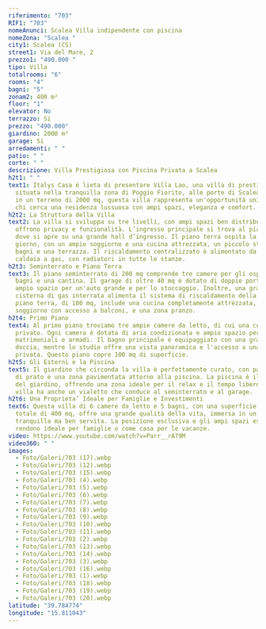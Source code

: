```yaml
---
riferimento: "703"
RIF1: "703"
nomeAnunci: Scalea Villa indipendente con piscina
nomeZona: "Scalea "
city1: Scalea (CS)
street1: Via del Mare, 2
prezzo1: "490.000 "
tipo: Villa
totalrooms: "6"
rooms: "4"
bagni: "5"
zonam2: 400 m²
floor: "1"
elevator: No
terrazzo: Si
prezzo: "490.000"
giardino: 2000 m²
garage: Si
arredamenti: " "
patio: " "
corte: " "
descrizione: Villa Prestigiosa con Piscina Privata a Scalea
h2t1: " "
text1: Italys Casa è lieta di presentare Villa Lao, una villa di prestigio
  situata nella tranquilla zona di Poggio Fiorito, alle porte di Scalea. Immersa
  in un terreno di 2000 mq, questa villa rappresenta un'opportunità unica per
  chi cerca una residenza lussuosa con ampi spazi, eleganza e comfort.
h2t2: La Struttura della Villa
text2: La villa si sviluppa su tre livelli, con ampi spazi ben distribuiti che
  offrono privacy e funzionalità. L’ingresso principale si trova al piano terra,
  dove si apre su una grande hall d’ingresso. Il piano terra ospita la zona
  giorno, con un ampio soggiorno e una cucina attrezzata, un piccolo studio,
  bagni e una terrazza. Il riscaldamento centralizzato è alimentato da una
  caldaia a gas, con radiatori in tutte le stanze.
h2t3: Seminterrato e Piano Terra
text3: Il piano seminterrato di 200 mq comprende tre camere per gli ospiti, due
  bagni e una cantina. Il garage di oltre 40 mq è dotato di doppie porte e offre
  ampio spazio per un'auto grande e per lo stoccaggio. Inoltre, una grande
  cisterna di gas interrata alimenta il sistema di riscaldamento della villa. Il
  piano terra, di 100 mq, include una cucina completamente attrezzata, un
  soggiorno con accesso a balconi, e una zona pranzo.
h2t4: Primo Piano
text4: Al primo piano troviamo tre ampie camere da letto, di cui una con bagno
  privato. Ogni camera è dotata di aria condizionata e ampio spazio per letti
  matrimoniali e armadi. Il bagno principale è equipaggiato con una grande
  doccia, mentre lo studio offre una vista panoramica e l'accesso a una terrazza
  privata. Questo piano copre 100 mq di superficie.
h2t5: Gli Esterni e la Piscina
text5: Il giardino che circonda la villa è perfettamente curato, con palme, aree
  di prato e una zona pavimentata attorno alla piscina. La piscina è il cuore
  del giardino, offrendo una zona ideale per il relax e il tempo libero. La
  villa ha anche un vialetto che conduce al seminterrato e al garage.
h2t6: Una Proprieta’ Ideale per Famiglie e Investimenti
text6: Questa villa di 6 camere da letto e 5 bagni, con una superficie interna
  totale di 400 mq, offre una grande qualità della vita, immersa in un’area
  tranquilla ma ben servita. La posizione esclusiva e gli ampi spazi esterni la
  rendono ideale per famiglie o come casa per le vacanze.
video: https://www.youtube.com/watch?v=Parr__rA79M
video360: " "
images:
  - Foto/Galeri/703 (17).webp
  - Foto/Galeri/703 (12).webp
  - Foto/Galeri/703 (15).webp
  - Foto/Galeri/703 (4).webp
  - Foto/Galeri/703 (5).webp
  - Foto/Galeri/703 (6).webp
  - Foto/Galeri/703 (7).webp
  - Foto/Galeri/703 (8).webp
  - Foto/Galeri/703 (9).webp
  - Foto/Galeri/703 (10).webp
  - Foto/Galeri/703 (11).webp
  - Foto/Galeri/703 (2).webp
  - Foto/Galeri/703 (13).webp
  - Foto/Galeri/703 (14).webp
  - Foto/Galeri/703 (3).webp
  - Foto/Galeri/703 (16).webp
  - Foto/Galeri/703 (1).webp
  - Foto/Galeri/703 (18).webp
  - Foto/Galeri/703 (19).webp
  - Foto/Galeri/703 (20).webp
latitude: "39.784774"
longitude: "15.811043"
---
```


